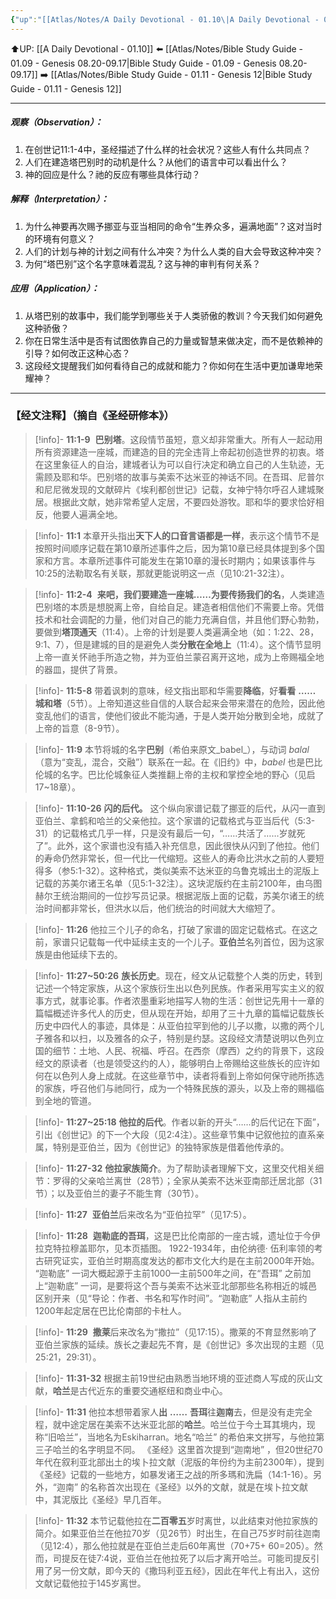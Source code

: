 ```yaml
---
{"up":"[[Atlas/Notes/A Daily Devotional - 01.10\|A Daily Devotional - 01.10]]","dg-publish":true,"permalink":"/atlas/notes/bible-study-guide-01-10-genesis-11/","dgPassFrontmatter":true}
---
```


⬆️UP: [[A Daily Devotional - 01.10]]
⬅️ [[Atlas/Notes/Bible Study Guide - 01.09 - Genesis 08.20-09.17\|Bible Study Guide - 01.09 - Genesis 08.20-09.17]]
➡️ [[Atlas/Notes/Bible Study Guide - 01.11 - Genesis 12\|Bible Study Guide - 01.11 - Genesis 12]]

---
##### 观察（Observation）：
1. 在创世记11:1-4中，圣经描述了什么样的社会状况？这些人有什么共同点？
2. 人们在建造塔巴别时的动机是什么？从他们的语言中可以看出什么？
3. 神的回应是什么？祂的反应有哪些具体行动？
#####  解释（Interpretation）：
1. 为什么神要再次赐予挪亚与亚当相同的命令“生养众多，遍满地面”？这对当时的环境有何意义？
2. 人们的计划与神的计划之间有什么冲突？为什么人类的自大会导致这种冲突？
3. 为何“塔巴别”这个名字意味着混乱？这与神的审判有何关系？
#####  应用（Application）：
1.  从塔巴别的故事中，我们能学到哪些关于人类骄傲的教训？今天我们如何避免这种骄傲？
2. 你在日常生活中是否有试图依靠自己的力量或智慧来做决定，而不是依赖神的引导？如何改正这种心态？
3. 这段经文提醒我们如何看待自己的成就和能力？你如何在生活中更加谦卑地荣耀神？

---
### 【经文注释】（摘自《圣经研修本》）

> [!info]- **11:1-9** 
> **巴别塔**。这段情节虽短，意义却非常重大。所有人一起动用所有资源建造一座城，而建造的目的完全违背上帝起初创造世界的初衷。塔在这里象征人的自治，建城者认为可以自行决定和确立自己的人生轨迹，无需顾及耶和华。巴别塔的故事与美索不达米亚的神话不同。在吾珥、尼普尔和尼尼微发现的文献碎片《埃利都创世记》记载，女神宁特尔呼召人建城聚居。根据此文献，她非常希望人定居，不要四处游牧。耶和华的要求恰好相反，他要人遍满全地。

> [!info]- **11:1**
> 本章开头指出**天下人的口音言语都是一样**，表示这个情节不是按照时间顺序记载在第10章所述事件之后，因为第10章已经具体提到多个国家和方言。本章所述事件可能发生在第10章的漫长时期内；如果该事件与10:25的法勒取名有关联，那就更能说明这一点（见10:21-32注）。

> [!info]- **11:2-4** 
> **来吧，我们要建造一座城……为要传扬我们的名**，人类建造巴别塔的本质是想脱离上帝，自给自足。建造者相信他们不需要上帝。凭借技术和社会调配的力量，他们对自己的能力充满自信，并且他们野心勃勃，要做到**塔顶通天**（11:4）。上帝的计划是要人类遍满全地（如：1:22、28，9:1、7），但是建城的目的是避免人类**分散在全地上**（11:4）。这个情节显明上帝一直关怀祂手所造之物，并为亚伯兰蒙召离开这地，成为上帝赐福全地的器皿，提供了背景。

> [!info]- **11:5-8**
> 带着讽刺的意味，经文指出耶和华需要**降临**，好**看看** **……** **城和塔**（5节）。上帝知道这些自信的人联合起来会带来潜在的危险，因此他变乱他们的语言，使他们彼此不能沟通，于是人类开始分散到全地，成就了上帝的旨意（8-9节）。

> [!info]- **11:9**
> 本节将城的名字**巴别**（希伯来原文_babel_），与动词 _balal_（意为“变乱，混合，交融”）联系在一起。在《旧约》中，_babel_ 也是巴比伦城的名字。巴比伦城象征人类推翻上帝的主权和掌控全地的野心（见启17~18章）。

> [!info]- **11:10-26** 
> **闪的后代。** 这个纵向家谱记载了挪亚的后代，从闪一直到亚伯兰、拿鹤和哈兰的父亲他拉。这个家谱的记载格式与亚当后代（5:3-31）的记载格式几乎一样，只是没有最后一句，“……共活了……岁就死了”。此外，这个家谱也没有插入补充信息，因此很快从闪到了他拉。他们的寿命仍然非常长，但一代比一代缩短。这些人的寿命比洪水之前的人要短得多（参5:1-32）。这种格式，类似美索不达米亚的乌鲁克城出土的泥版上记载的苏美尔诸王名单（见5:1-32注）。这块泥版约在主前2100年，由乌图赫尔王统治期间的一位抄写员记录。根据泥版上面的记载，苏美尔诸王的统治时间都非常长，但洪水以后，他们统治的时间就大大缩短了。

> [!info]- **11:26**
> 他拉三个儿子的命名，打破了家谱的固定记载格式。在这之前，家谱只记载每一代中延续主支的一个儿子。**亚伯兰**名列首位，因为这家族是由他延续下去的。

> [!info]- **11:27~50:26** 
> **族长历史**。现在，经文从记载整个人类的历史，转到记述一个特定家族，从这个家族衍生出以色列民族。作者采用写实主义的叙事方式，就事论事。作者浓墨重彩地描写人物的生活：创世记先用十一章的篇幅概述许多代人的历史，但从现在开始，却用了三十九章的篇幅记载族长历史中四代人的事迹，具体是：从亚伯拉罕到他的儿子以撒，以撒的两个儿子雅各和以扫，以及雅各的众子，特别是约瑟。这段经文清楚说明以色列立国的细节：土地、人民、祝福、呼召。在西奈（摩西）之约的背景下，这段经文的原读者（也是领受这约的人），能够明白上帝赐给这些族长的应许如何在以色列人身上成就。在这些章节中，读者将看到上帝如何保守祂所拣选的家族，呼召他们与祂同行，成为一个特殊民族的源头，以及上帝的赐福临到全地的管道。

> [!info]- **11:27~25:18** 
> **他拉的后代**。作者以新的开头“……的后代记在下面”，引出《创世记》的下一个大段（见2:4注）。这些章节集中记叙他拉的直系亲属，特别是亚伯兰，因为《创世记》的独特家族是借着他传承的。

> [!info]- **11:27-32** 
> **他拉家族简介**。为了帮助读者理解下文，这里交代相关细节：罗得的父亲哈兰离世（28节）；全家从美索不达米亚南部迁居北部（31节）；以及亚伯兰的妻子不能生育（30节）。

> [!info]- **11:27** 
> **亚伯兰**后来改名为“亚伯拉罕”（见17:5）。

> [!info]- **11:28** 
> **迦勒底的吾珥**，这是巴比伦南部的一座古城，遗址位于今伊拉克特拉穆盖耶尔，见本页插图。 1922-1934年，由伦纳德· 伍利率领的考古研究证实，亚伯兰时期高度发达的都市文化大约是在主前2000年开始。 “迦勒底” 一词大概起源于主前1000—主前500年之间，在“吾珥” 之前加上“迦勒底” 一词，是要将这个吾与美索不达米亚北部那些名称相近的城邑区别开来（见“导论：作者、书名和写作时间”。“迦勒底” 人指从主前约1200年起定居在巴比伦南部的卡杜人。

> [!info]- **11:29** 
> **撒莱**后来改名为“撒拉”（见17:15）。撒莱的不育显然影响了亚伯兰家族的延续。族长之妻起先不育，是《创世记》多次出现的主题（见25:21，29:31）。

> [!info]- **11:31-32**
> 根据主前19世纪由熟悉当地环境的亚述商人写成的灰山文献，**哈兰**是古代近东的重要交通枢纽和商业中心。

> [!info]- **11:31**
> 他拉本想带着家人**出** **……** **吾珥**往**迦南**去，但是没有走完全程，就中途定居在美索不达米亚北部的**哈兰**。哈兰位于今土耳其境内，现称“旧哈兰”，当地名为Eskiharran。地名“哈兰” 的希伯来文拼写，与他拉第三子哈兰的名字明显不同。 《圣经》这里首次提到“迦南地” ，但20世纪70年代在叙利亚北部出土的埃卜拉文献（泥版的年份约为主前2300年），提到《圣经》记载的一些地方，如暴发诸王之战的所多瑪和洗扁（14:1-16）。另外，“迦南” 的名称首次出现在《圣经》以外的文献，就是在埃卜拉文献中，其泥版比《圣经》早几百年。

> [!info]- **11:32**
> 本节记载他拉在**二百零五**岁时离世，以此结束对他拉家族的简介。如果亚伯兰在他拉70岁（见26节）时出生，在自己75岁时前往迦南（见12:4），那么他拉就是在亚伯兰走后60年离世（70+75+ 60=205）。然而，司提反在徒7:4说，亚伯兰在他拉死了以后才离开哈兰。可能司提反引用了另一份文献，即今天的《撒玛利亚五经》，因此在年代上有出入，这份文献记载他拉于145岁离世。